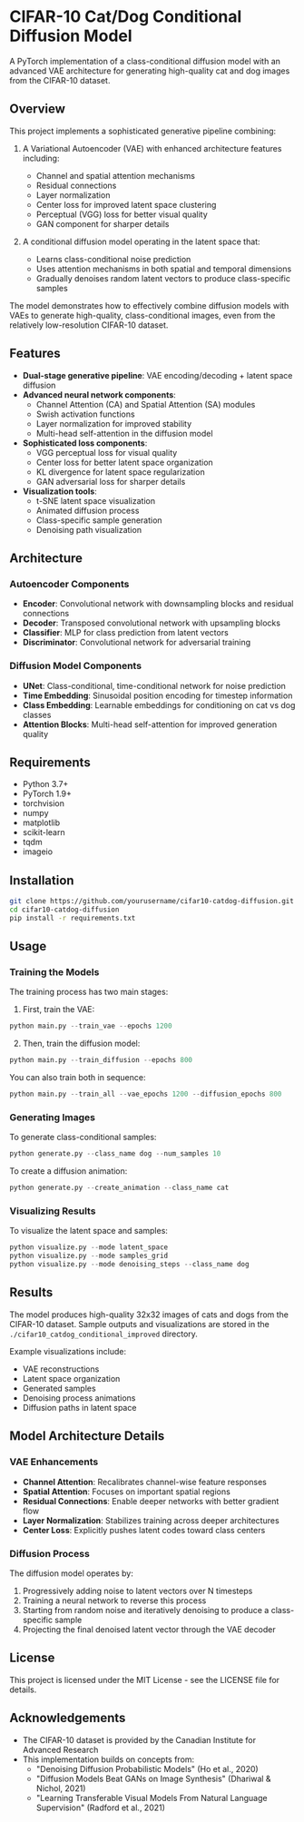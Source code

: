 # CIFAR-10 Cat/Dog Conditional Diffusion Model

A PyTorch implementation of a class-conditional diffusion model with an advanced VAE architecture for generating high-quality cat and dog images from the CIFAR-10 dataset.

## Overview

This project implements a sophisticated generative pipeline combining:

1. A Variational Autoencoder (VAE) with enhanced architecture features including:
   - Channel and spatial attention mechanisms
   - Residual connections
   - Layer normalization
   - Center loss for improved latent space clustering
   - Perceptual (VGG) loss for better visual quality
   - GAN component for sharper details

2. A conditional diffusion model operating in the latent space that:
   - Learns class-conditional noise prediction
   - Uses attention mechanisms in both spatial and temporal dimensions
   - Gradually denoises random latent vectors to produce class-specific samples

The model demonstrates how to effectively combine diffusion models with VAEs to generate high-quality, class-conditional images, even from the relatively low-resolution CIFAR-10 dataset.

## Features

- **Dual-stage generative pipeline**: VAE encoding/decoding + latent space diffusion
- **Advanced neural network components**:
  - Channel Attention (CA) and Spatial Attention (SA) modules
  - Swish activation functions
  - Layer normalization for improved stability
  - Multi-head self-attention in the diffusion model
- **Sophisticated loss components**:
  - VGG perceptual loss for visual quality
  - Center loss for better latent space organization
  - KL divergence for latent space regularization
  - GAN adversarial loss for sharper details
- **Visualization tools**:
  - t-SNE latent space visualization
  - Animated diffusion process
  - Class-specific sample generation
  - Denoising path visualization

## Architecture

### Autoencoder Components

- **Encoder**: Convolutional network with downsampling blocks and residual connections
- **Decoder**: Transposed convolutional network with upsampling blocks
- **Classifier**: MLP for class prediction from latent vectors
- **Discriminator**: Convolutional network for adversarial training

### Diffusion Model Components

- **UNet**: Class-conditional, time-conditional network for noise prediction
- **Time Embedding**: Sinusoidal position encoding for timestep information
- **Class Embedding**: Learnable embeddings for conditioning on cat vs dog classes
- **Attention Blocks**: Multi-head self-attention for improved generation quality

## Requirements

- Python 3.7+
- PyTorch 1.9+
- torchvision
- numpy
- matplotlib
- scikit-learn
- tqdm
- imageio

## Installation

```bash
git clone https://github.com/yourusername/cifar10-catdog-diffusion.git
cd cifar10-catdog-diffusion
pip install -r requirements.txt
```

## Usage

### Training the Models

The training process has two main stages:

1. First, train the VAE:

```python
python main.py --train_vae --epochs 1200
```

2. Then, train the diffusion model:

```python
python main.py --train_diffusion --epochs 800
```

You can also train both in sequence:

```python
python main.py --train_all --vae_epochs 1200 --diffusion_epochs 800
```

### Generating Images

To generate class-conditional samples:

```python
python generate.py --class_name dog --num_samples 10
```

To create a diffusion animation:

```python
python generate.py --create_animation --class_name cat
```

### Visualizing Results

To visualize the latent space and samples:

```python
python visualize.py --mode latent_space
python visualize.py --mode samples_grid
python visualize.py --mode denoising_steps --class_name dog
```

## Results

The model produces high-quality 32x32 images of cats and dogs from the CIFAR-10 dataset. Sample outputs and visualizations are stored in the `./cifar10_catdog_conditional_improved` directory.

Example visualizations include:
- VAE reconstructions
- Latent space organization
- Generated samples
- Denoising process animations
- Diffusion paths in latent space

## Model Architecture Details

### VAE Enhancements

- **Channel Attention**: Recalibrates channel-wise feature responses
- **Spatial Attention**: Focuses on important spatial regions
- **Residual Connections**: Enable deeper networks with better gradient flow
- **Layer Normalization**: Stabilizes training across deeper architectures
- **Center Loss**: Explicitly pushes latent codes toward class centers

### Diffusion Process

The diffusion model operates by:
1. Progressively adding noise to latent vectors over N timesteps
2. Training a neural network to reverse this process
3. Starting from random noise and iteratively denoising to produce a class-specific sample
4. Projecting the final denoised latent vector through the VAE decoder


## License

This project is licensed under the MIT License - see the LICENSE file for details.

## Acknowledgements

- The CIFAR-10 dataset is provided by the Canadian Institute for Advanced Research
- This implementation builds on concepts from:
  - "Denoising Diffusion Probabilistic Models" (Ho et al., 2020)
  - "Diffusion Models Beat GANs on Image Synthesis" (Dhariwal & Nichol, 2021)
  - "Learning Transferable Visual Models From Natural Language Supervision" (Radford et al., 2021)

